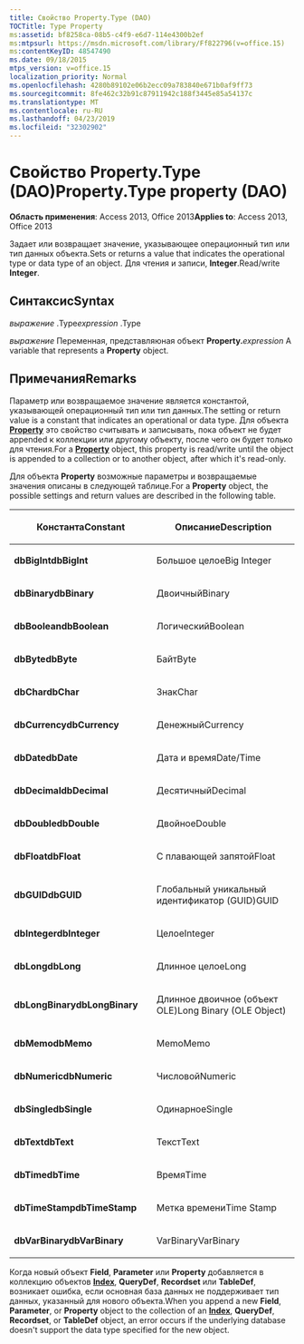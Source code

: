 ```yaml
---
title: Свойство Property.Type (DAO)
TOCTitle: Type Property
ms:assetid: bf8258ca-08b5-c4f9-e6d7-114e4300b2ef
ms:mtpsurl: https://msdn.microsoft.com/library/Ff822796(v=office.15)
ms:contentKeyID: 48547490
ms.date: 09/18/2015
mtps_version: v=office.15
localization_priority: Normal
ms.openlocfilehash: 4280b89102e06b2ecc09a783840e671b0af9ff73
ms.sourcegitcommit: 8fe462c32b91c87911942c188f3445e85a54137c
ms.translationtype: MT
ms.contentlocale: ru-RU
ms.lasthandoff: 04/23/2019
ms.locfileid: "32302902"
---
```

# <a name="propertytype-property-dao"></a><span data-ttu-id="1f894-102">Свойство Property.Type (DAO)</span><span class="sxs-lookup"><span data-stu-id="1f894-102">Property.Type property (DAO)</span></span>


<span data-ttu-id="1f894-103">**Область применения**: Access 2013, Office 2013</span><span class="sxs-lookup"><span data-stu-id="1f894-103">**Applies to**: Access 2013, Office 2013</span></span>

<span data-ttu-id="1f894-104">Задает или возвращает значение, указывающее операционный тип или тип данных объекта.</span><span class="sxs-lookup"><span data-stu-id="1f894-104">Sets or returns a value that indicates the operational type or data type of an object.</span></span> <span data-ttu-id="1f894-105">Для чтения и записи, **Integer**.</span><span class="sxs-lookup"><span data-stu-id="1f894-105">Read/write **Integer**.</span></span>

## <a name="syntax"></a><span data-ttu-id="1f894-106">Синтаксис</span><span class="sxs-lookup"><span data-stu-id="1f894-106">Syntax</span></span>

<span data-ttu-id="1f894-107">*выражение* .Type</span><span class="sxs-lookup"><span data-stu-id="1f894-107">*expression* .Type</span></span>

<span data-ttu-id="1f894-108">*выражение* Переменная, представляюная объект **Property.**</span><span class="sxs-lookup"><span data-stu-id="1f894-108">*expression* A variable that represents a **Property** object.</span></span>

## <a name="remarks"></a><span data-ttu-id="1f894-109">Примечания</span><span class="sxs-lookup"><span data-stu-id="1f894-109">Remarks</span></span>

<span data-ttu-id="1f894-110">Параметр или возвращаемое значение является константой, указывающей операционный тип или тип данных.</span><span class="sxs-lookup"><span data-stu-id="1f894-110">The setting or return value is a constant that indicates an operational or data type.</span></span> <span data-ttu-id="1f894-111">Для объекта **[Property](property-object-dao.md)** это свойство считывать и записывать, пока объект не будет appended к коллекции или другому объекту, после чего он будет только для чтения.</span><span class="sxs-lookup"><span data-stu-id="1f894-111">For a **[Property](property-object-dao.md)** object, this property is read/write until the object is appended to a collection or to another object, after which it's read-only.</span></span>

<span data-ttu-id="1f894-112">Для объекта **Property** возможные параметры и возвращаемые значения описаны в следующей таблице.</span><span class="sxs-lookup"><span data-stu-id="1f894-112">For a **Property** object, the possible settings and return values are described in the following table.</span></span>

<table>
<colgroup>
<col style="width: 50%" />
<col style="width: 50%" />
</colgroup>
<thead>
<tr class="header">
<th><p><span data-ttu-id="1f894-113">Константа</span><span class="sxs-lookup"><span data-stu-id="1f894-113">Constant</span></span></p></th>
<th><p><span data-ttu-id="1f894-114">Описание</span><span class="sxs-lookup"><span data-stu-id="1f894-114">Description</span></span></p></th>
</tr>
</thead>
<tbody>
<tr class="odd">
<td><p><span data-ttu-id="1f894-115"><strong>dbBigInt</strong></span><span class="sxs-lookup"><span data-stu-id="1f894-115"><strong>dbBigInt</strong></span></span></p></td>
<td><p><span data-ttu-id="1f894-116">Большое целое</span><span class="sxs-lookup"><span data-stu-id="1f894-116">Big Integer</span></span></p></td>
</tr>
<tr class="even">
<td><p><span data-ttu-id="1f894-117"><strong>dbBinary</strong></span><span class="sxs-lookup"><span data-stu-id="1f894-117"><strong>dbBinary</strong></span></span></p></td>
<td><p><span data-ttu-id="1f894-118">Двоичный</span><span class="sxs-lookup"><span data-stu-id="1f894-118">Binary</span></span></p></td>
</tr>
<tr class="odd">
<td><p><span data-ttu-id="1f894-119"><strong>dbBoolean</strong></span><span class="sxs-lookup"><span data-stu-id="1f894-119"><strong>dbBoolean</strong></span></span></p></td>
<td><p><span data-ttu-id="1f894-120">Логический</span><span class="sxs-lookup"><span data-stu-id="1f894-120">Boolean</span></span></p></td>
</tr>
<tr class="even">
<td><p><span data-ttu-id="1f894-121"><strong>dbByte</strong></span><span class="sxs-lookup"><span data-stu-id="1f894-121"><strong>dbByte</strong></span></span></p></td>
<td><p><span data-ttu-id="1f894-122">Байт</span><span class="sxs-lookup"><span data-stu-id="1f894-122">Byte</span></span></p></td>
</tr>
<tr class="odd">
<td><p><span data-ttu-id="1f894-123"><strong>dbChar</strong></span><span class="sxs-lookup"><span data-stu-id="1f894-123"><strong>dbChar</strong></span></span></p></td>
<td><p><span data-ttu-id="1f894-124">Знак</span><span class="sxs-lookup"><span data-stu-id="1f894-124">Char</span></span></p></td>
</tr>
<tr class="even">
<td><p><span data-ttu-id="1f894-125"><strong>dbCurrency</strong></span><span class="sxs-lookup"><span data-stu-id="1f894-125"><strong>dbCurrency</strong></span></span></p></td>
<td><p><span data-ttu-id="1f894-126">Денежный</span><span class="sxs-lookup"><span data-stu-id="1f894-126">Currency</span></span></p></td>
</tr>
<tr class="odd">
<td><p><span data-ttu-id="1f894-127"><strong>dbDate</strong></span><span class="sxs-lookup"><span data-stu-id="1f894-127"><strong>dbDate</strong></span></span></p></td>
<td><p><span data-ttu-id="1f894-128">Дата и время</span><span class="sxs-lookup"><span data-stu-id="1f894-128">Date/Time</span></span></p></td>
</tr>
<tr class="even">
<td><p><span data-ttu-id="1f894-129"><strong>dbDecimal</strong></span><span class="sxs-lookup"><span data-stu-id="1f894-129"><strong>dbDecimal</strong></span></span></p></td>
<td><p><span data-ttu-id="1f894-130">Десятичный</span><span class="sxs-lookup"><span data-stu-id="1f894-130">Decimal</span></span></p></td>
</tr>
<tr class="odd">
<td><p><span data-ttu-id="1f894-131"><strong>dbDouble</strong></span><span class="sxs-lookup"><span data-stu-id="1f894-131"><strong>dbDouble</strong></span></span></p></td>
<td><p><span data-ttu-id="1f894-132">Двойное</span><span class="sxs-lookup"><span data-stu-id="1f894-132">Double</span></span></p></td>
</tr>
<tr class="even">
<td><p><span data-ttu-id="1f894-133"><strong>dbFloat</strong></span><span class="sxs-lookup"><span data-stu-id="1f894-133"><strong>dbFloat</strong></span></span></p></td>
<td><p><span data-ttu-id="1f894-134">С плавающей запятой</span><span class="sxs-lookup"><span data-stu-id="1f894-134">Float</span></span></p></td>
</tr>
<tr class="odd">
<td><p><span data-ttu-id="1f894-135"><strong>dbGUID</strong></span><span class="sxs-lookup"><span data-stu-id="1f894-135"><strong>dbGUID</strong></span></span></p></td>
<td><p><span data-ttu-id="1f894-136">Глобальный уникальный идентификатор (GUID)</span><span class="sxs-lookup"><span data-stu-id="1f894-136">GUID</span></span></p></td>
</tr>
<tr class="even">
<td><p><span data-ttu-id="1f894-137"><strong>dbInteger</strong></span><span class="sxs-lookup"><span data-stu-id="1f894-137"><strong>dbInteger</strong></span></span></p></td>
<td><p><span data-ttu-id="1f894-138">Целое</span><span class="sxs-lookup"><span data-stu-id="1f894-138">Integer</span></span></p></td>
</tr>
<tr class="odd">
<td><p><span data-ttu-id="1f894-139"><strong>dbLong</strong></span><span class="sxs-lookup"><span data-stu-id="1f894-139"><strong>dbLong</strong></span></span></p></td>
<td><p><span data-ttu-id="1f894-140">Длинное целое</span><span class="sxs-lookup"><span data-stu-id="1f894-140">Long</span></span></p></td>
</tr>
<tr class="even">
<td><p><span data-ttu-id="1f894-141"><strong>dbLongBinary</strong></span><span class="sxs-lookup"><span data-stu-id="1f894-141"><strong>dbLongBinary</strong></span></span></p></td>
<td><p><span data-ttu-id="1f894-142">Длинное двоичное (объект OLE)</span><span class="sxs-lookup"><span data-stu-id="1f894-142">Long Binary (OLE Object)</span></span></p></td>
</tr>
<tr class="odd">
<td><p><span data-ttu-id="1f894-143"><strong>dbMemo</strong></span><span class="sxs-lookup"><span data-stu-id="1f894-143"><strong>dbMemo</strong></span></span></p></td>
<td><p><span data-ttu-id="1f894-144">Memo</span><span class="sxs-lookup"><span data-stu-id="1f894-144">Memo</span></span></p></td>
</tr>
<tr class="even">
<td><p><span data-ttu-id="1f894-145"><strong>dbNumeric</strong></span><span class="sxs-lookup"><span data-stu-id="1f894-145"><strong>dbNumeric</strong></span></span></p></td>
<td><p><span data-ttu-id="1f894-146">Числовой</span><span class="sxs-lookup"><span data-stu-id="1f894-146">Numeric</span></span></p></td>
</tr>
<tr class="odd">
<td><p><span data-ttu-id="1f894-147"><strong>dbSingle</strong></span><span class="sxs-lookup"><span data-stu-id="1f894-147"><strong>dbSingle</strong></span></span></p></td>
<td><p><span data-ttu-id="1f894-148">Одинарное</span><span class="sxs-lookup"><span data-stu-id="1f894-148">Single</span></span></p></td>
</tr>
<tr class="even">
<td><p><span data-ttu-id="1f894-149"><strong>dbText</strong></span><span class="sxs-lookup"><span data-stu-id="1f894-149"><strong>dbText</strong></span></span></p></td>
<td><p><span data-ttu-id="1f894-150">Текст</span><span class="sxs-lookup"><span data-stu-id="1f894-150">Text</span></span></p></td>
</tr>
<tr class="odd">
<td><p><span data-ttu-id="1f894-151"><strong>dbTime</strong></span><span class="sxs-lookup"><span data-stu-id="1f894-151"><strong>dbTime</strong></span></span></p></td>
<td><p><span data-ttu-id="1f894-152">Время</span><span class="sxs-lookup"><span data-stu-id="1f894-152">Time</span></span></p></td>
</tr>
<tr class="even">
<td><p><span data-ttu-id="1f894-153"><strong>dbTimeStamp</strong></span><span class="sxs-lookup"><span data-stu-id="1f894-153"><strong>dbTimeStamp</strong></span></span></p></td>
<td><p><span data-ttu-id="1f894-154">Метка времени</span><span class="sxs-lookup"><span data-stu-id="1f894-154">Time Stamp</span></span></p></td>
</tr>
<tr class="odd">
<td><p><span data-ttu-id="1f894-155"><strong>dbVarBinary</strong></span><span class="sxs-lookup"><span data-stu-id="1f894-155"><strong>dbVarBinary</strong></span></span></p></td>
<td><p><span data-ttu-id="1f894-156">VarBinary</span><span class="sxs-lookup"><span data-stu-id="1f894-156">VarBinary</span></span></p></td>
</tr>
</tbody>
</table>


<span data-ttu-id="1f894-157">Когда новый объект **Field**, **Parameter** или **Property** добавляется в коллекцию объектов **[Index](index-object-dao.md)**, **QueryDef**, **Recordset** или **TableDef**, возникает ошибка, если основная база данных не поддерживает тип данных, указанный для нового объекта.</span><span class="sxs-lookup"><span data-stu-id="1f894-157">When you append a new **Field**, **Parameter**, or **Property** object to the collection of an **[Index](index-object-dao.md)**, **QueryDef**, **Recordset**, or **TableDef** object, an error occurs if the underlying database doesn't support the data type specified for the new object.</span></span>

